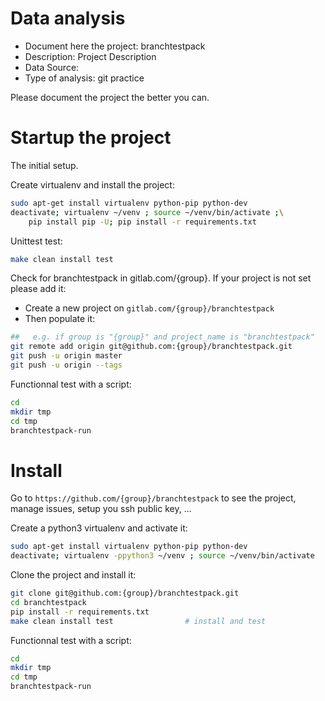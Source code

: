 # Data analysis
- Document here the project: branchtestpack
- Description: Project Description
- Data Source: 
- Type of analysis: git practice

Please document the project the better you can.

# Startup the project

The initial setup.

Create virtualenv and install the project:
```bash
sudo apt-get install virtualenv python-pip python-dev
deactivate; virtualenv ~/venv ; source ~/venv/bin/activate ;\
    pip install pip -U; pip install -r requirements.txt
```

Unittest test:
```bash
make clean install test
```

Check for branchtestpack in gitlab.com/{group}.
If your project is not set please add it:

- Create a new project on `gitlab.com/{group}/branchtestpack`
- Then populate it:

```bash
##   e.g. if group is "{group}" and project_name is "branchtestpack"
git remote add origin git@github.com:{group}/branchtestpack.git
git push -u origin master
git push -u origin --tags
```

Functionnal test with a script:

```bash
cd
mkdir tmp
cd tmp
branchtestpack-run
```

# Install

Go to `https://github.com/{group}/branchtestpack` to see the project, manage issues,
setup you ssh public key, ...

Create a python3 virtualenv and activate it:

```bash
sudo apt-get install virtualenv python-pip python-dev
deactivate; virtualenv -ppython3 ~/venv ; source ~/venv/bin/activate
```

Clone the project and install it:

```bash
git clone git@github.com:{group}/branchtestpack.git
cd branchtestpack
pip install -r requirements.txt
make clean install test                # install and test
```
Functionnal test with a script:

```bash
cd
mkdir tmp
cd tmp
branchtestpack-run
```
